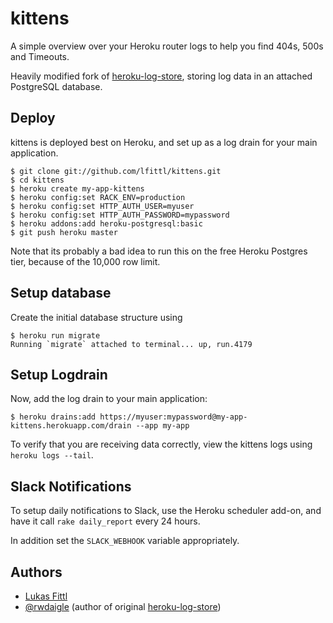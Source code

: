 # kittens

A simple overview over your Heroku router logs to help you find 404s, 500s and Timeouts.

Heavily modified fork of [heroku-log-store](https://github.com/rwdaigle/heroku-log-store), storing log data in an attached PostgreSQL database.

## Deploy

kittens is deployed best on Heroku, and set up as a log drain for your main application.

```term
$ git clone git://github.com/lfittl/kittens.git
$ cd kittens
$ heroku create my-app-kittens
$ heroku config:set RACK_ENV=production
$ heroku config:set HTTP_AUTH_USER=myuser
$ heroku config:set HTTP_AUTH_PASSWORD=mypassword
$ heroku addons:add heroku-postgresql:basic
$ git push heroku master
```

Note that its probably a bad idea to run this on the free Heroku Postgres tier,
because of the 10,000 row limit.

## Setup database

Create the initial database structure using

```term
$ heroku run migrate
Running `migrate` attached to terminal... up, run.4179
```

## Setup Logdrain

Now, add the log drain to your main application:

```
$ heroku drains:add https://myuser:mypassword@my-app-kittens.herokuapp.com/drain --app my-app
```

To verify that you are receiving data correctly, view the kittens logs using ```heroku logs --tail```.

## Slack Notifications

To setup daily notifications to Slack, use the Heroku scheduler add-on,
and have it call ```rake daily_report``` every 24 hours.

In addition set the ```SLACK_WEBHOOK``` variable appropriately.

## Authors

* [Lukas Fittl](https://twitter.com/LukasFittl)
* [@rwdaigle](https://twitter.com/rwdaigle) (author of original [heroku-log-store](https://github.com/rwdaigle/heroku-log-store))
